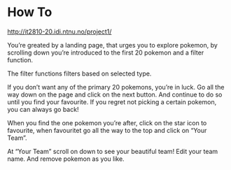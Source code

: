 # How To 

http://it2810-20.idi.ntnu.no/project1/


You’re greated by a landing page, that urges you to explore pokemon, by scrolling down you’re introduced to the first 20 pokemon and a filter function.

The filter functions filters based on selected type.

If you don’t want any of the primary 20 pokemons, you’re in luck. Go all the way down on the page and click on the next button. And continue to do so until you find your favourite. If you regret not picking a certain pokemon, you can always go back!

When you find the one pokemon you’re after, click on the star icon to favourite, when favouritet go all the way to the top and click on “Your Team”.

At “Your Team” scroll on down to see your beautiful team! Edit your team name. And remove pokemon as you like.